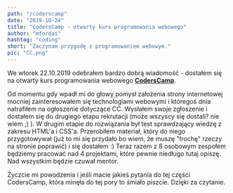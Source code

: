 ```yaml
--- 
path: "/coderscamp"
date: "2019-10-24"
title: "CodersCamp - otwarty kurs programowania webowego"
author: "mfordas"
hashtag: "coding"
short: "Zaczynam przygodę z programowaniem webowym."
pic: "CC.png"
---
```


  <div class="w3-container">
                            <div class="w3-left w3-justify">
                                <p>We wtorek 22.10.2019 odebrałem bardzo dobrą wiadomość -
                                    dostałem się na otwarty kurs programowania webowego <a
                                        href="https://coderscamp.edu.pl/" target="_blank"><b>CodersCamp</b></a>. </p>
                                <p>Od momentu gdy wpadł mi do głowy pomysł założenia strony internetowej mocniej
                                    zainteresowałem się technologiami webowymi i któregoś dnia natrafiłem
                                    na ogłoszenie dotyczące CC. Wysłałem swoje zgłoszenie i dostałem się do drugiego
                                    etapu rekrutacji (może wszyscy się dostali? nie wiem ;) ).
                                    W drugim etapie do rozwiązania był test sprawdzający wiedzę z zakresu HTML'a i
                                    CSS'a. Przerobiłem materiał, który do niego przygotowywał
                                    (już to mi się przydało bo wiem, że muszę "trochę" rzeczy na stronie poprawić) i się
                                    dostałem :) Teraz razem z 8 osobowym zespołem będziemy
                                    pracować nad 4 projektami, które pewnie niedługo tutaj opiszę. Nad wszystkim będzie
                                    czuwał mentor. </p>
                                <p> Życzcie mi powodzenia i jeśli macie jakieś pytania do tej części CodersCamp, która
                                    minęła do tej pory to śmiało piszcie. Dzięki za czytanie.</p>
                            </div>
                        </div>